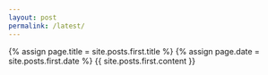 ```yaml
---
layout: post
permalink: /latest/
---
```

{% assign page.title = site.posts.first.title %}
{% assign page.date = site.posts.first.date %}
{{ site.posts.first.content }}
